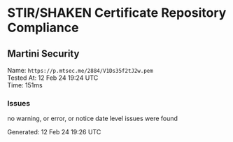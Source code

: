 # STIR/SHAKEN Certificate Repository Compliance

## Martini Security

Name: `https://p.mtsec.me/2884/V1Ds35f2tJ2w.pem`\
Tested At: 12 Feb 24 19:24 UTC\
Time: 151ms

### Issues

no warning, or error, or notice date level issues were found

Generated: 12 Feb 24 19:26 UTC
